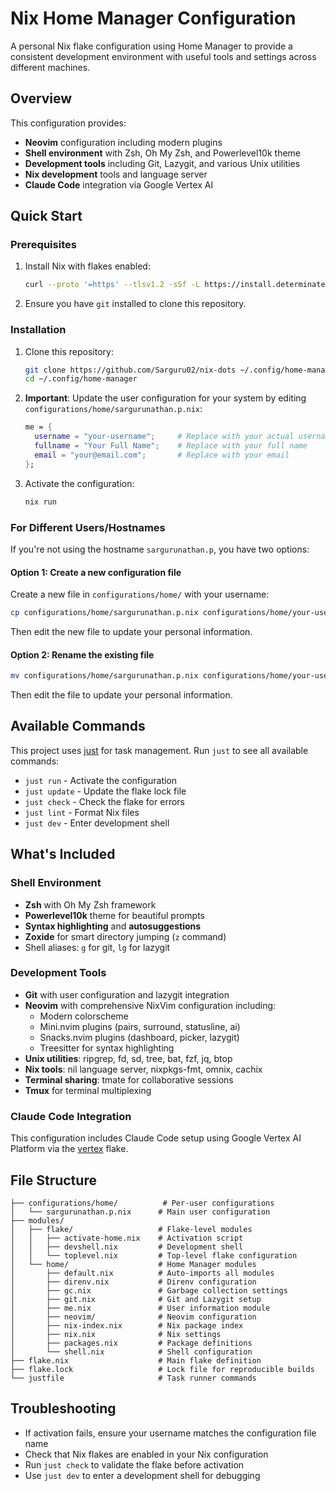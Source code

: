 # Nix Home Manager Configuration

A personal Nix flake configuration using Home Manager to provide a consistent development environment with useful tools and settings across different machines.

## Overview

This configuration provides:
- **Neovim** configuration including modern plugins
- **Shell environment** with Zsh, Oh My Zsh, and Powerlevel10k theme
- **Development tools** including Git, Lazygit, and various Unix utilities
- **Nix development** tools and language server
- **Claude Code** integration via Google Vertex AI

## Quick Start

### Prerequisites

1. Install Nix with flakes enabled:
   ```bash
   curl --proto '=https' --tlsv1.2 -sSf -L https://install.determinate.systems/nix | sh -s -- install
   ```

2. Ensure you have `git` installed to clone this repository.

### Installation

1. Clone this repository:
   ```bash
   git clone https://github.com/Sarguru02/nix-dots ~/.config/home-manager
   cd ~/.config/home-manager
   ```

2. **Important**: Update the user configuration for your system by editing `configurations/home/sargurunathan.p.nix`:
   ```nix
   me = {
     username = "your-username";     # Replace with your actual username
     fullname = "Your Full Name";    # Replace with your full name
     email = "your@email.com";       # Replace with your email
   };
   ```

3. Activate the configuration:
   ```bash
   nix run
   ```

### For Different Users/Hostnames

If you're not using the hostname `sargurunathan.p`, you have two options:

#### Option 1: Create a new configuration file
Create a new file in `configurations/home/` with your username:
```bash
cp configurations/home/sargurunathan.p.nix configurations/home/your-username.nix
```

Then edit the new file to update your personal information.

#### Option 2: Rename the existing file
```bash
mv configurations/home/sargurunathan.p.nix configurations/home/your-username.nix
```

Then edit the file to update your personal information.

## Available Commands

This project uses [just](https://just.systems/) for task management. Run `just` to see all available commands:

- `just run` - Activate the configuration
- `just update` - Update the flake lock file
- `just check` - Check the flake for errors
- `just lint` - Format Nix files
- `just dev` - Enter development shell

## What's Included

### Shell Environment
- **Zsh** with Oh My Zsh framework
- **Powerlevel10k** theme for beautiful prompts
- **Syntax highlighting** and **autosuggestions**
- **Zoxide** for smart directory jumping (`z` command)
- Shell aliases: `g` for git, `lg` for lazygit

### Development Tools
- **Git** with user configuration and lazygit integration
- **Neovim** with comprehensive NixVim configuration including:
  - Modern colorscheme
  - Mini.nvim plugins (pairs, surround, statusline, ai)
  - Snacks.nvim plugins (dashboard, picker, lazygit)
  - Treesitter for syntax highlighting
- **Unix utilities**: ripgrep, fd, sd, tree, bat, fzf, jq, btop
- **Nix tools**: nil language server, nixpkgs-fmt, omnix, cachix
- **Terminal sharing**: tmate for collaborative sessions
- **Tmux** for terminal multiplexing

### Claude Code Integration
This configuration includes Claude Code setup using Google Vertex AI Platform via the [vertex](https://github.com/juspay/vertex) flake.

## File Structure

```
├── configurations/home/          # Per-user configurations
│   └── sargurunathan.p.nix      # Main user configuration
├── modules/
│   ├── flake/                   # Flake-level modules
│   │   ├── activate-home.nix    # Activation script
│   │   ├── devshell.nix         # Development shell
│   │   └── toplevel.nix         # Top-level flake configuration
│   └── home/                    # Home Manager modules
│       ├── default.nix          # Auto-imports all modules
│       ├── direnv.nix           # Direnv configuration
│       ├── gc.nix               # Garbage collection settings
│       ├── git.nix              # Git and Lazygit setup
│       ├── me.nix               # User information module
│       ├── neovim/              # Neovim configuration
│       ├── nix-index.nix        # Nix package index
│       ├── nix.nix              # Nix settings
│       ├── packages.nix         # Package definitions
│       └── shell.nix            # Shell configuration
├── flake.nix                    # Main flake definition
├── flake.lock                   # Lock file for reproducible builds
└── justfile                     # Task runner commands
```

## Troubleshooting

- If activation fails, ensure your username matches the configuration file name
- Check that Nix flakes are enabled in your Nix configuration
- Run `just check` to validate the flake before activation
- Use `just dev` to enter a development shell for debugging